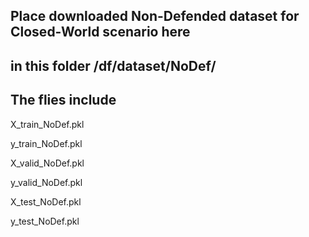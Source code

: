 ## Place downloaded Non-Defended dataset for Closed-World scenario here
## in this folder /df/dataset/NoDef/
## The flies include

  X_train_NoDef.pkl

  y_train_NoDef.pkl

  X_valid_NoDef.pkl

  y_valid_NoDef.pkl

  X_test_NoDef.pkl

  y_test_NoDef.pkl

